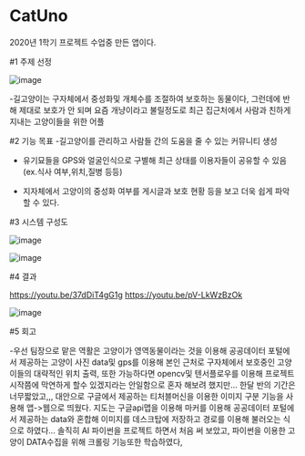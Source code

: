 # CatUno
2020년 1학기 프로젝트 수업중 만든 앱이다.


#1 주제 선정


![image](https://user-images.githubusercontent.com/71180644/124303246-2d392400-db9d-11eb-9c01-407b725536cb.png)


-길고양이는 구자체에서 중성화및 개체수를 조절하여 보호하는 동물이다, 그런데에 반해 제대로 보호가 안 되며 요즘 개냥이라고 불릴정도로 최근 집근처에서 사람과 친하게 지내는 고양이들을 위한 어플




#2 기능 목표
-길고양이를 관리하고 사람들 간의 도움을 줄 수 있는 커뮤니티 생성 

- 유기묘들을 GPS와 얼굴인식으로 구별해 최근 상태를 이용자들이 공유할 수 있음
     (ex.식사 여부,위치,질병 등등)

- 지자체에서 고양이의 중성화 여부를 게시글과 보호 현황 등을 보고 더욱 쉽게 파악할 수 있다.



#3 시스템 구성도

![image](https://user-images.githubusercontent.com/71180644/124303845-e4ce3600-db9d-11eb-9f27-3df076fe1766.png)


![image](https://user-images.githubusercontent.com/71180644/124303956-04655e80-db9e-11eb-84a5-9844da84c3d0.png)



#4 결과

https://youtu.be/37dDiT4gG1g
https://youtu.be/pV-LkWzBzOk



![image](https://user-images.githubusercontent.com/71180644/124307187-69bb4e80-dba2-11eb-96ad-788bc8d5f0df.png)




#5 회고

-우선 팀장으로 맡은 역활은 고양이가 영역동물이라는 것을 이용해 공공데이터 포털에서 제공하는 고양이 사진 data및 gps를 이용해 본인 근처로 구자체에서 보호중인 고양이들의 대략적인 위치 출력,
 또한 가능하다면 opencv및 텐서플로우를 이용해 프로젝트 시작쯤에 막연하게 할수 있겠지라는 안일함으로 혼자 해보려 했지만... 한달 반의 기간은 너무짧았고,,, 대안으로 구글에서 제공하는 티처블머신을 이용한 이미지 구분 기능을 사용해 앱->웹으로 띄웠다.
 지도는 구글api맵을 이용해 마커를 이용해 공공데이터 포털에서 제공하는 data와 혼합해 이미지를 데스크탑에 저장하고 경로를 이용해 불러오는 식으로 하였다... 솔직히 AI 파이썬을 프로젝트 하면서 처음 써 보았고, 파이썬을 이용한 고양이 DATA수집을 위해 크롤링 기능또한 학습하였다,
